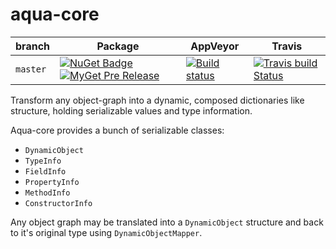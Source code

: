 # aqua-core

| branch | Package | AppVeyor | Travis |
| --- | --- | --- | --- |
| `master` | [![NuGet Badge](https://buildstats.info/nuget/aqua-core?includePreReleases=true)](http://www.nuget.org/packages/aqua-core) [![MyGet Pre Release](http://img.shields.io/myget/aqua/vpre/aqua-core.svg?style=flat-square&label=myget)](https://www.myget.org/feed/aqua/package/nuget/aqua-core) | [![Build status](https://ci.appveyor.com/api/projects/status/98rc3yav530hlw1c/branch/master?svg=true)](https://ci.appveyor.com/project/6bee/aqua-core) | [![Travis build Status](https://travis-ci.org/6bee/aqua-core.svg?branch=master)](https://travis-ci.org/6bee/aqua-core?branch=master) |


Transform any object-graph into a dynamic, composed dictionaries like structure, holding serializable values and type information.


Aqua-core provides a bunch of serializable classes:
* `DynamicObject`
* `TypeInfo`
* `FieldInfo`
* `PropertyInfo`
* `MethodInfo`
* `ConstructorInfo`

Any object graph may be translated into a `DynamicObject` structure and back to it's original type using `DynamicObjectMapper`.